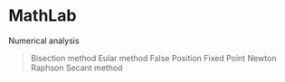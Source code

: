 # MathLab
Numerical analysis

> Bisection method
> Eular method
> False Position
> Fixed Point
> Newton Raphson
> Secant method
